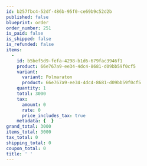 ```yaml
---
id: b257fbc4-52df-486b-95f0-ce69b9c52d2b
published: false
blueprint: order
order_number: 251
is_paid: false
is_shipped: false
is_refunded: false
items:
  -
    id: b5bef5d9-fefa-4298-b1d6-679fac3946f1
    product: 66e767a9-ee34-4dc4-8681-d09bb59f0cf5
    variant:
      variant: Polmaraton
      product: 66e767a9-ee34-4dc4-8681-d09bb59f0cf5
    quantity: 1
    total: 3000
    tax:
      amount: 0
      rate: 0
      price_includes_tax: true
    metadata: {  }
grand_total: 3000
items_total: 3000
tax_total: 0
shipping_total: 0
coupon_total: 0
title: ' '
---
```

